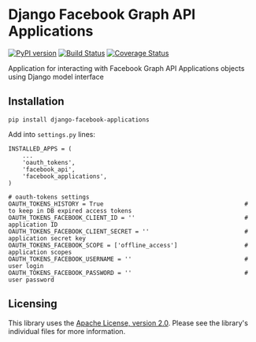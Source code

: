 Django Facebook Graph API Applications
======================================

[![PyPI version](https://badge.fury.io/py/django-facebook-applications.png)](http://badge.fury.io/py/django-facebook-applications) [![Build Status](https://travis-ci.org/ramusus/django-facebook-applications.png?branch=master)](https://travis-ci.org/ramusus/django-facebook-applications) [![Coverage Status](https://coveralls.io/repos/ramusus/django-facebook-applications/badge.png?branch=master)](https://coveralls.io/r/ramusus/django-facebook-applications)

Application for interacting with Facebook Graph API Applications objects using Django model interface

Installation
------------

    pip install django-facebook-applications

Add into `settings.py` lines:

    INSTALLED_APPS = (
        ...
        'oauth_tokens',
        'facebook_api',
        'facebook_applications',
    )

    # oauth-tokens settings
    OAUTH_TOKENS_HISTORY = True                                        # to keep in DB expired access tokens
    OAUTH_TOKENS_FACEBOOK_CLIENT_ID = ''                               # application ID
    OAUTH_TOKENS_FACEBOOK_CLIENT_SECRET = ''                           # application secret key
    OAUTH_TOKENS_FACEBOOK_SCOPE = ['offline_access']                   # application scopes
    OAUTH_TOKENS_FACEBOOK_USERNAME = ''                                # user login
    OAUTH_TOKENS_FACEBOOK_PASSWORD = ''                                # user password

Licensing
---------

This library uses the [Apache License, version 2.0](http://www.apache.org/licenses/LICENSE-2.0.html).
Please see the library's individual files for more information.

